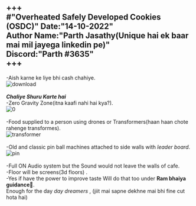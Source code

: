 +++
<br>
                      #"**Overheated Safely Developed Cookies (OSDC)**"
Date:"14-10-2022"<br>
Author Name:"Parth Jasathy(Unique hai ek baar mai mil jayega linkedin pe)"<br>
Discord:"Parth #3635"<br>
+++<br>
---

-Aish karne ke liye bhi cash chahiye. <br>
![download](https://user-images.githubusercontent.com/57025122/196029778-cf7503e8-de77-4048-9214-bcf02b7f9944.jpg)
<br><br>
__*Chaliye Shuru Karte hai*__<br>
-Zero Gravity Zone(itna kaafi nahi hai kya?).<br>
![0](https://user-images.githubusercontent.com/57025122/196029586-8850c3d5-b68c-4ae3-a78f-a46c4b0973ae.jpg)
<br><br>
-Food supplied to a person using drones or Transformers(haan haan chote rahenge transformes).<br>
![transformer](https://user-images.githubusercontent.com/57025122/196029566-944bf664-8a2f-490f-8b85-4fd852389c4a.jpg)
<br><br>
-Old and classic pin ball machines attached to side walls with *leader board*.<br>
![pin](https://user-images.githubusercontent.com/57025122/196029429-dfdddb5e-7ef4-4266-a7b3-d314b34ff707.jpg)
<br><br>
-Full ON Audio system but the Sound would not leave the walls of cafe.<br>
-Floor will be screens(3d floors) .<br>
-Yes if have the power to improve taste Will do that too under __Ram bhaiya guidance🙏__.<br>
Enough for the day *day dreamers* , (jiit mai sapne dekhne mai bhi fine cut hota hai)<br>
<br>